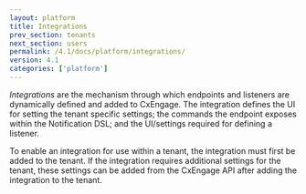 ```yaml
---
layout: platform
title: Integrations
prev_section: tenants
next_section: users
permalink: /4.1/docs/platform/integrations/
version: 4.1
categories: ['platform']
---
```


*Integrations* are the mechanism through which endpoints and listeners are dynamically
defined and added to CxEngage. The integration defines the UI for setting the tenant specific
settings; the commands the endpoint exposes within the Notification DSL; and the UI/settings required
for defining a listener.

To enable an integration for use within a tenant, the integration must first be added to the tenant.
If the integration requires additional settings for the tenant, these settings can be added from
the CxEngage API after adding the integration to the tenant.
